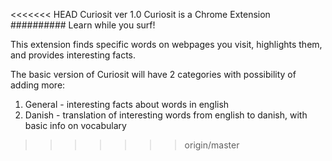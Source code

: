 <<<<<<< HEAD
Curiosit
ver 1.0
Curiosit is a Chrome Extension
########## Learn while you surf! 

This extension finds specific words on webpages you visit, highlights them, and provides interesting facts.

The basic version of Curiosit will have 2 categories with possibility of adding more:
1. General - interesting facts about words in english
2. Danish - translation of interesting words from english to danish, with basic info on vocabulary
>>>>>>> origin/master

